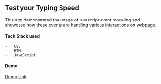 ## Test your Typing Speed

This app demonstrated the usage of javascript event modeling and showcase how these events are handling various interactions on webpage.



#### Tech Stack used

    -   CSS
    -   HTML
    -   JavaScript


#### Demo

[Demo Link](https://typing-speed-test-app.herokuapp.com/)